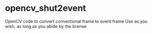 # opencv_shut2event
OpenCV code to convert conventional frame to event frame
Use as you wish, as long as you abide by the license
